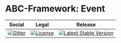# ABC-Framework: Event

<table>
<thead>
<tr>
<th>Social</th>
<th>Legal</th>
<th>Release</th>
</tr>
</thead>
<tbody>
<tr>
<td>
<a href="https://gitter.im/SetBased/php-abc?utm_source=badge&utm_medium=badge&utm_campaign=pr-badge"><img src="https://badges.gitter.im/SetBased/php-abc.svg" alt="Gitter"/></a>
</td>
<td>
<a href="https://packagist.org/packages/setbased/abc-event"><img src="https://poser.pugx.org/setbased/abc-event/license" alt="License"/></a>
</td>
<td>
<a href="https://packagist.org/packages/setbased/abc-event"><img src="https://poser.pugx.org/setbased/abc-event/v/stable" alt="Latest Stable Version"/></a>
</td>
</tr>
</tbody>
</table>

